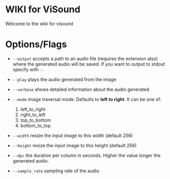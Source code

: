 # WIKI for ViSound

Welcome to the wiki for visound

# Options/Flags

* `--output` accepts a path to an audio file (requires the extension also) where the generated audio will be saved.
If you want to output to stdout specify with `-`.
* `--play` plays the audio generated from the image
* `--verbose` shows detailed information about the audio generated
* `--mode` image traversal mode. Defaults to **left to right**. It can be one of:

    1. left_to_right
    2. right_to_left
    3. top_to_bottom
    4. bottom_to_top

* `--width` resize the input image to this width (default 256)
* `--height` resize the input image to this height (default 256)
* `--dpc` the duration per column in seconds. Higher the value longer the generated audio.
* `--sample_rate` sampling rate of the audio
